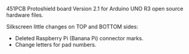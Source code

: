 451PCB Protoshield board Version 2.1 for Arduino UNO R3 open source hardware files.

Silkscreen little changes on TOP and BOTTOM sides:
- Deleted Raspberry Pi (Banana Pi) connector marks.
- Change letters for pad numbers. 

